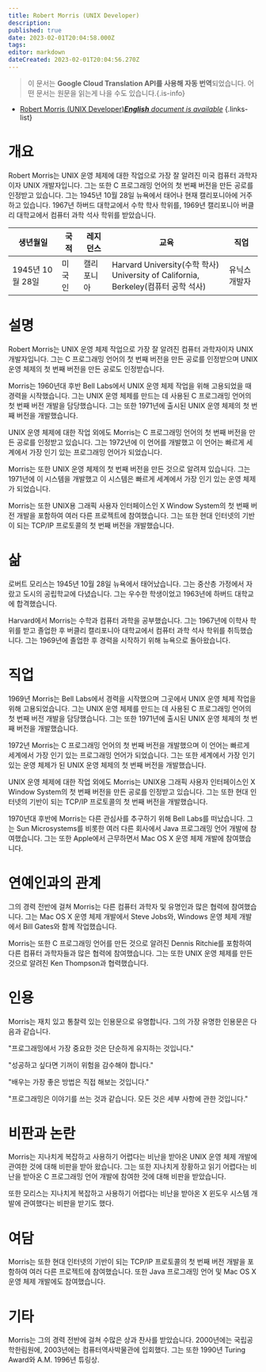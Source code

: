 ```yaml
---
title: Robert Morris (UNIX Developer)
description: 
published: true
date: 2023-02-01T20:04:58.000Z
tags: 
editor: markdown
dateCreated: 2023-02-01T20:04:56.270Z
---
```


> 이 문서는 **Google Cloud Translation API를 사용해 자동 번역**되었습니다.
어떤 문서는 원문을 읽는게 나을 수도 있습니다.{.is-info}



- [Robert Morris (UNIX Developer)***English** document is available*](/en/Knowledge-base/Dictionary/Person/robert-morris-unix-developer)
{.links-list}


# 개요

Robert Morris는 UNIX 운영 체제에 대한 작업으로 가장 잘 알려진 미국 컴퓨터 과학자이자 UNIX 개발자입니다. 그는 또한 C 프로그래밍 언어의 첫 번째 버전을 만든 공로를 인정받고 있습니다. 그는 1945년 10월 28일 뉴욕에서 태어나 현재 캘리포니아에 거주하고 있습니다. 1967년 하버드 대학교에서 수학 학사 학위를, 1969년 캘리포니아 버클리 대학교에서 컴퓨터 과학 석사 학위를 받았습니다.

| 생년월일 | 국적 | 레지던스 | 교육 | 직업 |
| ------------ | ----------- | ---------- | --------- | ---------- |
| 1945년 10월 28일 | 미국인 | 캘리포니아 | Harvard University(수학 학사)<br>University of California, Berkeley(컴퓨터 공학 석사) | 유닉스 개발자 |

# 설명

Robert Morris는 UNIX 운영 체제 작업으로 가장 잘 알려진 컴퓨터 과학자이자 UNIX 개발자입니다. 그는 C 프로그래밍 언어의 첫 번째 버전을 만든 공로를 인정받으며 UNIX 운영 체제의 첫 번째 버전을 만든 공로도 인정받습니다.

Morris는 1960년대 후반 Bell Labs에서 UNIX 운영 체제 작업을 위해 고용되었을 때 경력을 시작했습니다. 그는 UNIX 운영 체제를 만드는 데 사용된 C 프로그래밍 언어의 첫 번째 버전 개발을 담당했습니다. 그는 또한 1971년에 출시된 UNIX 운영 체제의 첫 번째 버전을 개발했습니다.

UNIX 운영 체제에 대한 작업 외에도 Morris는 C 프로그래밍 언어의 첫 번째 버전을 만든 공로를 인정받고 있습니다. 그는 1972년에 이 언어를 개발했고 이 언어는 빠르게 세계에서 가장 인기 있는 프로그래밍 언어가 되었습니다.

Morris는 또한 UNIX 운영 체제의 첫 번째 버전을 만든 것으로 알려져 있습니다. 그는 1971년에 이 시스템을 개발했고 이 시스템은 빠르게 세계에서 가장 인기 있는 운영 체제가 되었습니다.

Morris는 또한 UNIX용 그래픽 사용자 인터페이스인 X Window System의 첫 번째 버전 개발을 포함하여 여러 다른 프로젝트에 참여했습니다. 그는 또한 현대 인터넷의 기반이 되는 TCP/IP 프로토콜의 첫 번째 버전을 개발했습니다.

# 삶

로버트 모리스는 1945년 10월 28일 뉴욕에서 태어났습니다. 그는 중산층 가정에서 자랐고 도시의 공립학교에 다녔습니다. 그는 우수한 학생이었고 1963년에 하버드 대학교에 합격했습니다.

Harvard에서 Morris는 수학과 컴퓨터 과학을 공부했습니다. 그는 1967년에 이학사 학위를 받고 졸업한 후 버클리 캘리포니아 대학교에서 컴퓨터 과학 석사 학위를 취득했습니다. 그는 1969년에 졸업한 후 경력을 시작하기 위해 뉴욕으로 돌아왔습니다.

# 직업

1969년 Morris는 Bell Labs에서 경력을 시작했으며 그곳에서 UNIX 운영 체제 작업을 위해 고용되었습니다. 그는 UNIX 운영 체제를 만드는 데 사용된 C 프로그래밍 언어의 첫 번째 버전 개발을 담당했습니다. 그는 또한 1971년에 출시된 UNIX 운영 체제의 첫 번째 버전을 개발했습니다.

1972년 Morris는 C 프로그래밍 언어의 첫 번째 버전을 개발했으며 이 언어는 빠르게 세계에서 가장 인기 있는 프로그래밍 언어가 되었습니다. 그는 또한 세계에서 가장 인기 있는 운영 체제가 된 UNIX 운영 체제의 첫 번째 버전을 개발했습니다.

UNIX 운영 체제에 대한 작업 외에도 Morris는 UNIX용 그래픽 사용자 인터페이스인 X Window System의 첫 번째 버전을 만든 공로를 인정받고 있습니다. 그는 또한 현대 인터넷의 기반이 되는 TCP/IP 프로토콜의 첫 번째 버전을 개발했습니다.

1970년대 후반에 Morris는 다른 관심사를 추구하기 위해 Bell Labs를 떠났습니다. 그는 Sun Microsystems를 비롯한 여러 다른 회사에서 Java 프로그래밍 언어 개발에 참여했습니다. 그는 또한 Apple에서 근무하면서 Mac OS X 운영 체제 개발에 참여했습니다.

# 연예인과의 관계

그의 경력 전반에 걸쳐 Morris는 다른 컴퓨터 과학자 및 유명인과 많은 협력에 참여했습니다. 그는 Mac OS X 운영 체제 개발에서 Steve Jobs와, Windows 운영 체제 개발에서 Bill Gates와 함께 작업했습니다.

Morris는 또한 C 프로그래밍 언어를 만든 것으로 알려진 Dennis Ritchie를 포함하여 다른 컴퓨터 과학자들과 많은 협력에 참여했습니다. 그는 또한 UNIX 운영 체제를 만든 것으로 알려진 Ken Thompson과 협력했습니다.

# 인용

Morris는 재치 있고 통찰력 있는 인용문으로 유명합니다. 그의 가장 유명한 인용문은 다음과 같습니다.

"프로그래밍에서 가장 중요한 것은 단순하게 유지하는 것입니다."

"성공하고 싶다면 기꺼이 위험을 감수해야 합니다."

"배우는 가장 좋은 방법은 직접 해보는 것입니다."

"프로그래밍은 이야기를 쓰는 것과 같습니다. 모든 것은 세부 사항에 관한 것입니다."

# 비판과 논란

Morris는 지나치게 복잡하고 사용하기 어렵다는 비난을 받아온 UNIX 운영 체제 개발에 관여한 것에 대해 비판을 받아 왔습니다. 그는 또한 지나치게 장황하고 읽기 어렵다는 비난을 받아온 C 프로그래밍 언어 개발에 참여한 것에 대해 비판을 받았습니다.

또한 모리스는 지나치게 복잡하고 사용하기 어렵다는 비난을 받아온 X 윈도우 시스템 개발에 관여했다는 비판을 받기도 했다.

# 여담

Morris는 또한 현대 인터넷의 기반이 되는 TCP/IP 프로토콜의 첫 번째 버전 개발을 포함하여 여러 다른 프로젝트에 참여했습니다. 또한 Java 프로그래밍 언어 및 Mac OS X 운영 체제 개발에도 참여했습니다.

# 기타

Morris는 그의 경력 전반에 걸쳐 수많은 상과 찬사를 받았습니다. 2000년에는 국립공학한림원에, 2003년에는 컴퓨터역사박물관에 입회했다. 그는 또한 1990년 Turing Award와 A.M. 1996년 튜링상.